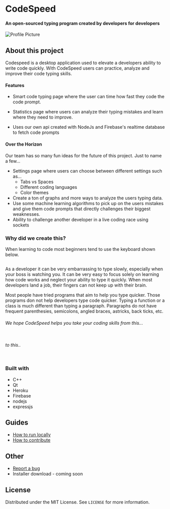 # CodeSpeed
####  An open-sourced typing program created by developers for developers
![Profile Picture](https://cdn.discordapp.com/attachments/460232109085425684/1022291183529119794/unknown.png)

## About this project

Codespeed is a desktop application used to elevate a developers ability to write code quickly. With CodeSpeed users can practice, analyze and improve their code typing skills.

#### Features
- Smart code typing page where the user can time how fast they code the code prompt. ![<img src="image.png" width="100"/>](https://cdn.discordapp.com/attachments/460232109085425684/1022290673254289408/typingscreen.gif )
- Statistics page where users can analyze their typing mistakes and learn where they need to improve. 
![<img src="image.png" width="100"/>](https://cdn.discordapp.com/attachments/460232109085425684/1022291488660521031/unknown.png )

- Uses our own api created with NodeJs and Firebase's realtime database to fetch code prompts

#### Over the Horizon
Our team has so many fun ideas for the future of this project. Just to name a few...
- Settings page where users can choose between different settings such as...
  - Tabs vs Spaces
  - Different coding languages
  - Color themes
- Create a ton of graphs and more ways to analyze the users typing data. 
- Use some machine learning algorithms to pick up on the users mistakes and give them code prompts that directly challenges their biggest weaknesses.
- Ability to challenge another developer in a live coding race using sockets

### Why did we create this?

When learning to code most beginners tend to use the keyboard shown below.

![<img src="image.png" width="100"/>](https://cdn.discordapp.com/attachments/460232109085425684/1022279051651579964/aj8Z4Yp_460s.jpg )

As a developer it can be very embarrassing to type slowly, especially when your boss is watching you. It can be very easy to focus solely on learning how code works and neglect your ability to type it quickly. When most developers land a job, their fingers can not keep up with their brain.

Most people have tried programs that aim to help you type quicker.  Those programs don not help developers type code quicker. Typing a function or a class is much different than typing a paragraph. Paragraphs do not have frequent parenthesies, semicolons, angled braces, astricks, back ticks, etc.

###### We hope CodeSpeed helps you take your coding skills from this...

![<img src="image.png" width="100"/>](https://cdn.discordapp.com/attachments/460232109085425684/1022276408422170714/sloth.gif)

###### to this..
![<img src="image.png" width="100"/>](https://cdn.discordapp.com/attachments/460232109085425684/1022276842314551398/quicktyping.gif)

### Built with
- C++
- Qt 
- Heroku
- Firebase
- nodejs
- expressjs

## Guides

- [How to run locally](docs/run.md)
- [How to contribute](docs/contribute.md)

## Other 
- [Report a bug](https://github.com/NoahMacRitchie/codespeed/issues)
- Installer download - coming soon

## License
Distributed under the MIT License. See `LICENSE` for more information.